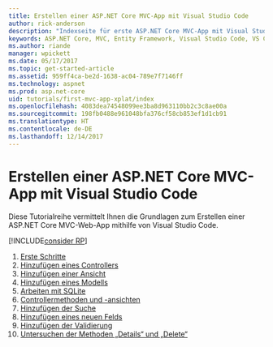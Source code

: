 ```yaml
---
title: Erstellen einer ASP.NET Core MVC-App mit Visual Studio Code
author: rick-anderson
description: "Indexseite für erste ASP.NET Core MVC-App mit Visual Studio Code"
keywords: ASP.NET Core, MVC, Entity Framework, Visual Studio Code, VS Code
ms.author: riande
manager: wpickett
ms.date: 05/17/2017
ms.topic: get-started-article
ms.assetid: 959ff4ca-be2d-1638-ac04-789e7f7146ff
ms.technology: aspnet
ms.prod: asp.net-core
uid: tutorials/first-mvc-app-xplat/index
ms.openlocfilehash: 4083dea74548099ee3ba8d963110bb2c3c8ae00a
ms.sourcegitcommit: 198fb0488e961048bfa376cf58cb853ef1d1cb91
ms.translationtype: HT
ms.contentlocale: de-DE
ms.lasthandoff: 12/14/2017
---
```

# <a name="create-an-aspnet-core-mvc-app-with-visual-studio-code"></a>Erstellen einer ASP.NET Core MVC-App mit Visual Studio Code

Diese Tutorialreihe vermittelt Ihnen die Grundlagen zum Erstellen einer ASP.NET Core MVC-Web-App mithilfe von Visual Studio Code. 

[!INCLUDE[consider RP](../../includes/razor.md)]

1. [Erste Schritte](start-mvc.md)
2. [Hinzufügen eines Controllers](adding-controller.md)
3. [Hinzufügen einer Ansicht](adding-view.md)
4. [Hinzufügen eines Modells](adding-model.md)
5. [Arbeiten mit SQLite](working-with-sql.md)
6. [Controllermethoden und -ansichten](controller-methods-views.md)
7. [Hinzufügen der Suche](search.md)
8. [Hinzufügen eines neuen Felds](new-field.md)
9. [Hinzufügen der Validierung](validation.md)
10. [Untersuchen der Methoden „Details“ und „Delete“](xref:tutorials/first-mvc-app/details)
